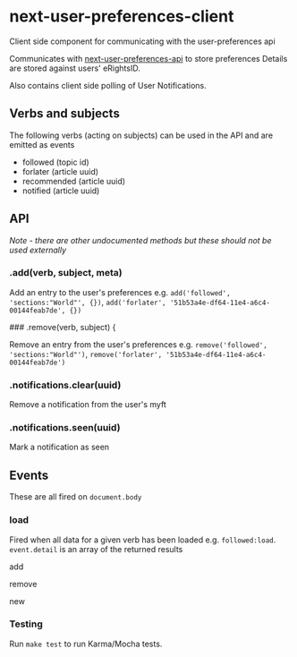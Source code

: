 # next-user-preferences-client
Client side component for communicating with the user-preferences api

Communicates with
[next-user-preferences-api](http://github.com/Financial-Times/next-user-preferences-api-v2)
to store preferences Details are stored against users' eRightsID.

Also contains client side polling of User Notifications.

## Verbs and subjects

The following verbs (acting on subjects) can be used in the API and are emitted as events

* followed (topic id)
* forlater (article uuid)
* recommended (article uuid)
* notified (article uuid)

## API

*Note - there are other undocumented methods but these should not be used externally*

### .add(verb, subject, meta)

Add an entry to the user's preferences e.g. `add('followed', 'sections:"World"', {})`, `add('forlater', '51b53a4e-df64-11e4-a6c4-00144feab7de', {})`

### .remove(verb, subject) {

Remove an entry from the user's preferences e.g. `remove('followed', 'sections:"World"')`, `remove('forlater', '51b53a4e-df64-11e4-a6c4-00144feab7de')`

### .notifications.clear(uuid)

Remove a notification from the user's myft

### .notifications.seen(uuid)

Mark a notification as seen


## Events

These are all fired on `document.body`

### load

Fired when all data for a given verb has been loaded e.g. `followed:load`. `event.detail` is an array of the returned results

add

remove

new

### Testing

Run `make test` to run Karma/Mocha tests.
